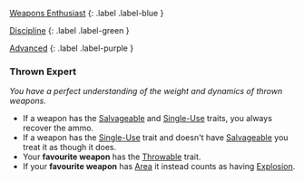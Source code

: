 
[Weapons Enthusiast](Game/Character-Development#Weapons%20Enthusiast)
{: .label .label-blue }

[Discipline](Game/Character-Development#Discipline)
{: .label .label-green }

[Advanced](Game/Character-Development#Advanced)
{: .label .label-purple }
### Thrown Expert
*You have a perfect understanding of the weight and dynamics of thrown weapons.*
* If a weapon has the [Salvageable](Game/Core/Blocks/Salvageable) and [Single-Use](Game/Core/Blocks/Single-Use) traits, you always recover the ammo.
* If a weapon has the [Single-Use](Game/Core/Blocks/Single-Use) trait and doesn't have [Salvageable](Game/Core/Blocks/Salvageable) you treat it as though it does.
* Your **favourite weapon** has the [Throwable](Game/Blocks/Throwable) trait.
* If your **favourite weapon** has [Area](Game/Core/Blocks/Area) it instead counts as having [Explosion](Game/Core/Blocks/Explosion).